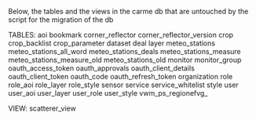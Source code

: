 Below, the tables and the views in the carme db that are untouched by the script for the migration of the db

TABLES:
aoi
bookmark
corner_reflector
corner_reflector_version
crop
crop_backlist
crop_parameter
dataset
deal
layer
meteo_stations
meteo_stations_all_word
meteo_stations_deals
meteo_stations_measure
meteo_stations_measure_old
meteo_stations_old
monitor
monitor_group
oauth_access_token
oauth_approvals
oauth_client_details
oauth_client_token
oauth_code
oauth_refresh_token
organization
role
role_aoi
role_layer
role_style
sensor
service
service_whitelist
style
user
user_aoi
user_layer
user_role
user_style
vwm_ps_regionefvg_

VIEW:
scatterer_view







